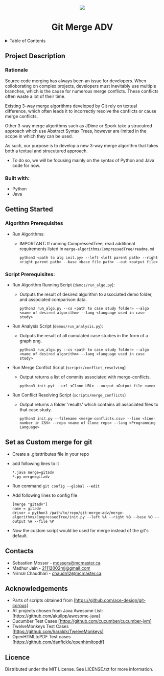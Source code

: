 

<div align="center">
  <a href="https://github.com/ace-design">
    <img src="https://ace-design.github.io/img/logo.png">
  </a>
  <h1>Git Merge ADV</h1>
</div>

<details>
  <summary>Table of Contents</summary>
  <ol>
    <li>
      <a href="#project-description">Project Description</a>
        <ul>
        <li><a href="#Rationale">Rationale</a></li>
      </ul>
    </li>
    <li>
      <a href="#getting-started">Getting Started</a>
      <ul>
        <li><a href="#algorithm-prerequisites">Algorithm Prerequisites</a></li>
        <li><a href="#script-prerequisites">Script Prerequisites</a></li>
      </ul>
    <li>
      <a href="#contacts">Contacts</a>
    </li>
    </li>
    <li><a href="#acknowledgments">Acknowledgments</a></li>
    </li>
    <li><a href="#licence">Licence</a></li>
  </ol>
</details>

## Project Description

### Rationale

Source code merging has always been an issue for developers. When colloborating on complex projects, developers must inevitably use multiple branches, which is the cause for numerous merge conflicts. These conflicts often waste a lot of their time. 

Existing 3-way merge algorithms developed by Git rely on textual difference, which often leads it to incorrectly resolve the conflicts or cause merge conflicts. 

Other 3-way merge algorithms such as JDime or Spork take a strucutred approach which use Abstract Syntax Trees, however are limited in the scope in which they can be used.

As such, our purpose is to develop a new 3-way merge algorithm that takes both a textual and strucutured approach.
* To do so, we will be focusing mainly on the syntax of Python and Java code for now.

### Built with:

* Python
* Java


## Getting Started

### Algorithm Prerequisites

* Run Algorithms:
  * IMPORTANT: If running CompressedTree, read additional requirements listed in ``merge-algorithms/CompressedTree/readme.md``

    `python3 <path to alg init.py> --left <left parent path> --right <right parent path> --base <base file path> --out <output file>`


### Script Prerequisites:

* Run Algorithm Running Script (``demos/run_algo.py``):
  * Outputs the result of desired algorithm to associated demo folder, and associated comparison data.

    `python3 run_algo.py --cs <path to case study folder> --algo <name of desired algorithm> --lang <language used in case study>`

* Run Analysis Script (``demos/run_analysis.py``):
  * Outputs the result of all cumulated case studies in the form of a graph png.

    `python3 run_algo.py --cs <path to case study folder> --algo <name of desired algorithm> --lang <language used in case study>`


* Run Merge Conflict Script (``scripts/conflict_resolving``)
  * Output returns a list of commits associated with merge-conflicts.

    `python3 init.pyt --url <Clone URL> --output <Output file name>`

* Run Conflict Resolving Script (``scripts/merge_conflicts``)
  * Output returns a folder 'results' which contains all associated files to that case study.

    `python3 init.py --filename <merge-conflicts.csv> --line <line-number in CSV> --repo <name of Clone repo> --lang <Programming Language>`


## Set as Custom merge for git

- Create a .gitattributes file in your repo
- add following lines to it
  ```
  *.java merge=gitadv
  *.py merge=gitadv 
  ```
- Run command `git config --global --edit`
- Add following lines to config file

  ```
  [merge "gitadv"]
  name = gitadv
  driver = python3 /path/to/repo/git-merge-adv/merge-algorithms/CompressedTree/init.py --left %A --right %B --base %O --output %A --file %P
  ```
- Now the custom script would be used for merge instead of the git's default.

## Contacts

* Sebastien Mosser - mossers@mcmaster.ca
* Madhur Jain - 21112002mj@gmail.com
* Nirmal Chaudhari - chaudn12@mcmaster.ca


## Acknowledgements
* Parts of scripts obtained from [https://github.com/ace-design/git-corpus]
* All projects chosen from Java Awesome List: [https://github.com/akullpp/awesome-java]
* Cucumber Test Cases [https://github.com/cucumber/cucumber-jvm]
* TwelveMonkeys Test Cases [https://github.com/haraldk/TwelveMonkeys]
* OpenHTMLtoPDF Test cases [https://github.com/danfickle/openhtmltopdf]


## Licence
Distributed under the MIT License. See LICENSE.txt for more information.
